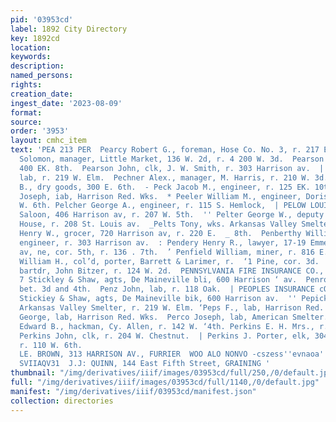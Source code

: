```yaml
---
pid: '03953cd'
label: 1892 City Directory
key: 1892cd
location: 
keywords: 
description: 
named_persons: 
rights: 
creation_date: 
ingest_date: '2023-08-09'
format: 
source: 
order: '3953'
layout: cmhc_item
text: 'PEA 213 PER  Pearcy Robert G., foreman, Hose Co. No. 3, r. 217 E. 10th. Pearsall
  Solomon, manager, Little Market, 136 W. 2d, r. 4 200 W. 3d.  Pearson Andrew, saloon,
  400 EK. 8th.  Pearson John, clk, J. W. Smith, r. 303 Harrison av.  | Pechek John,
  lab, r. 219 W. Elm.  Pechner Alex., manager, M. Harris, r. 210 W. 3d.  Peck Edward
  B., dry goods, 300 E. 6th.  - Peck Jacob M., engineer, r. 125 EK. 10th.  ‘Peech
  Joseph, iab, Harrison Red. Wks.  * Peeler William M., engineer, Doris Mine, r. 115
  W. 6th. Pelcher George A., engineer, r. 115 S. Hemlock,  | PELOW LOUIS, propr, Clipper
  Saloon, 406 Harrison av, r. 207 W. 5th.  '' Pelter George W., deputy sheriff, Court
  House, r. 208 St. Louis av.  _Pelts Tony, wks. Arkansas Valley Smelter.  Penberthy
  Henry W., grocer, 720 Harrison av, r. 220 E.  _ 8th.  Penberthy William, mining
  engineer, r. 303 Harrison av.  : Pendery Henry R., lawyer, 17-19 Emmet blk, Harrison
  av, ne, cor. 5th, r. 136 . 7th.  ’ Penfield William, miner, r. 816 E. 6th.  :} Penman
  William H., col’d, porter, Barrett & Larimer, r.  ‘1 Pine, cor. 3d.  . Penner Charles,
  bartdr, John Bitzer, r. 124 W. 2d.  PENNSYLVANIA FIRE INSURANCE CO., Philadelphia,
  7 Stickley & Shaw, agts, De Maineville bli, 600 Harrison ‘ av.  Penrose Mine, Alder,
  bet. 3d and 4th.  Penz John, lab, r. 118 Oak.  | PEOPLES INSURANCE cO., New Hampshire,
  Stickiey & Shaw, agts, De Maineville bik, 600 Harrison av.  '' Pepick John, lab,
  Arkansas Valley Smelter, r. 219 W. Elm. ‘Peps F., lab, Harrison Red. Wks.  Peps
  George, lab, Harrison Red. Wks.  Perco Joseph, lab, American Smelter.  '' Perkins
  Edward B., hackman, Cy. Allen, r. 142 W. ‘4th. Perkins E. H. Mrs., r. 112 W, 4th.  ''
  Perkins John, clk, r. 204 W. Chestnut.  | Perkins J. Porter, elk, 304 Harrison av,
  r. 110 W. 6th.                                                                          |
  LE. BROWN, 313 HARRISON AV., FURRIER  WOO ALO NONVO -cszess''evnaoa''ses “OO TYOD
  SVIIAQV31  J.J: QUINN, 144 East Fifth Street, GRAINING '
thumbnail: "/img/derivatives/iiif/images/03953cd/full/250,/0/default.jpg"
full: "/img/derivatives/iiif/images/03953cd/full/1140,/0/default.jpg"
manifest: "/img/derivatives/iiif/03953cd/manifest.json"
collection: directories
---
```

